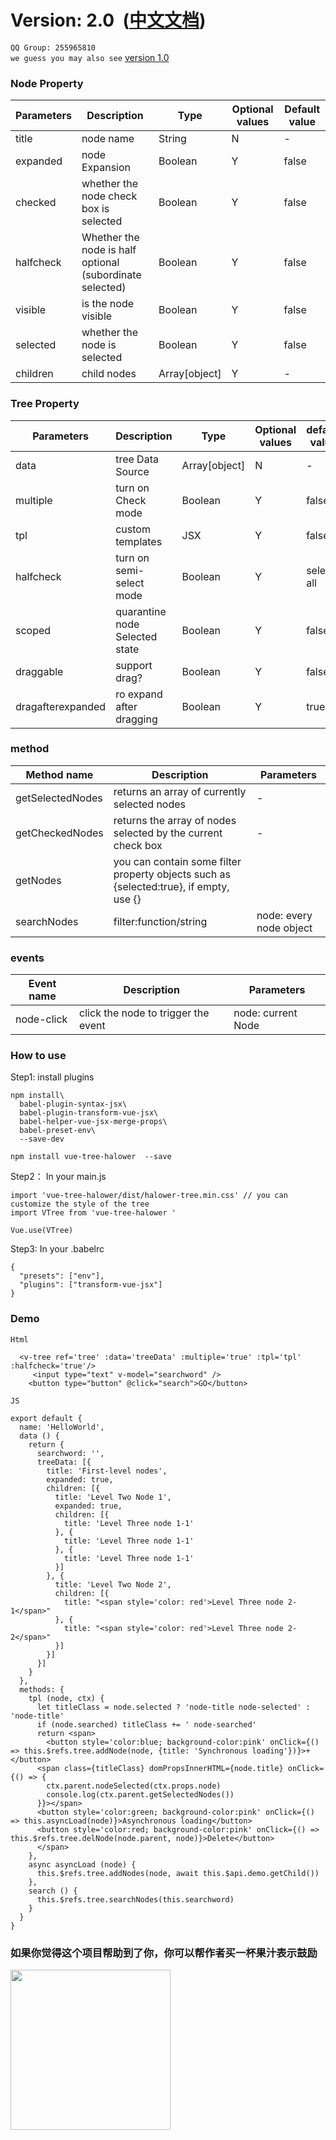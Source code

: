 # Version: 2.0  ([中文文档](https://github.com/halower/vue2-tree/blob/master/README_CN.md))
```QQ Group: 255965810``` <br/>
`we guess you may also see` [version 1.0](https://github.com/halower/vue2-tree/tree/1.x) 
### Node Property
| Parameters | Description | Type | Optional values | Default value |
|---------- |-------- |---------- |---------- |---------- |
|title | node name | String | N | -
|expanded | node Expansion | Boolean | Y | false |
|checked | whether the node check box is selected | Boolean | Y | false |
|halfcheck | Whether the node is half optional (subordinate selected) | Boolean | Y | false |
|visible | is the node visible | Boolean | Y | false |
|selected | whether the node is selected | Boolean | Y | false |
|children | child nodes | Array[object] | Y | -

### Tree Property
| Parameters | Description | Type | Optional values | default value |
|---------- |-------- |---------- |---------- |---------- |
|data | tree Data Source | Array[object] | N | -
|multiple | turn on Check mode | Boolean | Y | false |
|tpl | custom templates | JSX | Y | false |
|halfcheck | turn on semi-select mode | Boolean | Y | select all |
|scoped | quarantine node Selected state | Boolean | Y | false |
|draggable | support drag? | Boolean | Y | false |
|dragafterexpanded | ro expand after dragging | Boolean | Y | true |

### method
| Method name | Description | Parameters |
|---------- |-------- |---------- |
| getSelectedNodes | returns an array of currently selected nodes | - |
| getCheckedNodes | returns the array of nodes selected by the current check box | - |
| getNodes | you can contain some filter property objects such as {selected:true}, if empty, use {} |
| searchNodes | filter:function/string |node: every node object|

### events
| Event name | Description | Parameters |
|---------- |-------- |---------- |
| node-click | click the node to trigger the event | node: current Node |

### How to use

Step1: install plugins
```
npm install\
  babel-plugin-syntax-jsx\
  babel-plugin-transform-vue-jsx\
  babel-helper-vue-jsx-merge-props\
  babel-preset-env\
  --save-dev

npm install vue-tree-halower  --save
```
Step2： In your main.js
```
import 'vue-tree-halower/dist/halower-tree.min.css' // you can customize the style of the tree
import VTree from 'vue-tree-halower '

Vue.use(VTree)
```
Step3: In your .babelrc
```
{
  "presets": ["env"],
  "plugins": ["transform-vue-jsx"]
}
```

### Demo

`Html`
```
  <v-tree ref='tree' :data='treeData' :multiple='true' :tpl='tpl' :halfcheck='true'/>
     <input type="text" v-model="searchword" />
    <button type="button" @click="search">GO</button>
```
`JS`
```
export default {
  name: 'HelloWorld',
  data () {
    return {
      searchword: '',
      treeData: [{
        title: 'First-level nodes',
        expanded: true,
        children: [{
          title: 'Level Two Node 1',
          expanded: true,
          children: [{
            title: 'Level Three node 1-1'
          }, {
            title: 'Level Three node 1-1'
          }, {
            title: 'Level Three node 1-1'
          }]
        }, {
          title: 'Level Two Node 2',
          children: [{
            title: "<span style='color: red'>Level Three node 2-1</span>"
          }, {
            title: "<span style='color: red'>Level Three node 2-2</span>"
          }]
        }]
      }]
    }
  },
  methods: {
    tpl (node, ctx) {
      let titleClass = node.selected ? 'node-title node-selected' : 'node-title'
      if (node.searched) titleClass += ' node-searched'
      return <span>
        <button style='color:blue; background-color:pink' onClick={() => this.$refs.tree.addNode(node, {title: 'Synchronous loading'})}>+</button>
      <span class={titleClass} domPropsInnerHTML={node.title} onClick={() => {
        ctx.parent.nodeSelected(ctx.props.node)
        console.log(ctx.parent.getSelectedNodes())
      }}></span>
      <button style='color:green; background-color:pink' onClick={() => this.asyncLoad(node)}>Asynchronous loading</button>
      <button style='color:red; background-color:pink' onClick={() => this.$refs.tree.delNode(node.parent, node)}>Delete</button>
      </span>
    },
    async asyncLoad (node) {
      this.$refs.tree.addNodes(node, await this.$api.demo.getChild())
    },
    search () {
      this.$refs.tree.searchNodes(this.searchword)
    }
  }
}
```
### 如果你觉得这个项目帮助到了你，你可以帮作者买一杯果汁表示鼓励
<img src="https://github.com/halower/vue2-tree/blob/master/src/assets/hello.png" width=256 height=256 />
